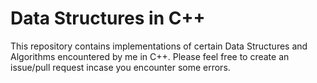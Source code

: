 # Data Structures in C++

This repository contains implementations of certain Data Structures and Algorithms encountered by me in C++. Please feel free to create an issue/pull request incase you encounter some errors.
